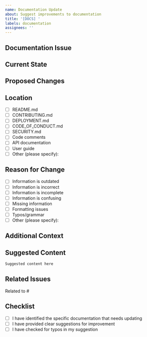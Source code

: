 ```yaml
---
name: Documentation Update
about: Suggest improvements to documentation
title: '[DOCS] '
labels: documentation
assignees: ''
---
```


## Documentation Issue

<!-- What documentation needs to be updated or improved? -->

## Current State

<!-- Describe the current state of the documentation -->

## Proposed Changes

<!-- What changes do you suggest? -->

## Location

<!-- Where is this documentation located? -->

- [ ] README.md
- [ ] CONTRIBUTING.md
- [ ] DEPLOYMENT.md
- [ ] CODE_OF_CONDUCT.md
- [ ] SECURITY.md
- [ ] Code comments
- [ ] API documentation
- [ ] User guide
- [ ] Other (please specify):

## Reason for Change

<!-- Why is this change needed? -->

- [ ] Information is outdated
- [ ] Information is incorrect
- [ ] Information is incomplete
- [ ] Information is confusing
- [ ] Missing information
- [ ] Formatting issues
- [ ] Typos/grammar
- [ ] Other (please specify):

## Additional Context

<!-- Add any other context or screenshots about the documentation issue -->

## Suggested Content

<!-- If you have specific content suggestions, provide them here -->

```markdown
Suggested content here
```

## Related Issues

Related to #

## Checklist

- [ ] I have identified the specific documentation that needs updating
- [ ] I have provided clear suggestions for improvement
- [ ] I have checked for typos in my suggestion
